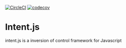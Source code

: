 [![CircleCI](https://circleci.com/gh/GoToMeeting/intent.js.svg?style=svg)](https://circleci.com/gh/GoToMeeting/intent.js)
[![codecov](https://codecov.io/gh/GoToMeeting/intent.js/branch/master/graph/badge.svg)](https://codecov.io/gh/GoToMeeting/intent.js)

# Intent.js

intent.js is a inversion of control framework for Javascript
